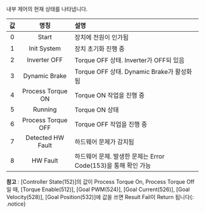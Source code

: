 내부 제어의 현재 상태를 나타냅니다.

| 값 |   명칭               | 설명                                                       |
|:--:|:-------------------:|:-----------------------------------------------------------|
| 0  | Start               | 장치에 전원이 인가됨                                         |
| 1  | Init System         | 장치 초기화 진행 중                                          |
| 2  | Inverter OFF        | Torque OFF 상태. Inverter가 OFF되 있음                       |
| 3  | Dynamic Brake       | Torque OFF 상태. Dynamic Brake가 활성화됨                    |
| 4  | Process Torque ON   | Torque ON 작업을 진행 중                                     |
| 5  | Running             | Torque ON 상태                                              |
| 6  | Process Torque OFF  | Torque OFF 작업을 진행 중                                    |
| 7  | Detected HW Fault   | 하드웨어 문제가 감지됨                                        |
| 8  | HW Fault            | 하드웨어 문제. 발생한 문제는 Error Code(153)을 통해 확인 가능   |


**참고** : [Controller State(152)]의 값이 Process Torque On, Process Torque Off일 때, [Torque Enable(512)], [Goal PWM(524)], [Goal Current(526)], [Goal Velocity(528)], [Goal Position(532)]에 값을 쓰면 Result Fail이 Return 됩니다{: .notice}
